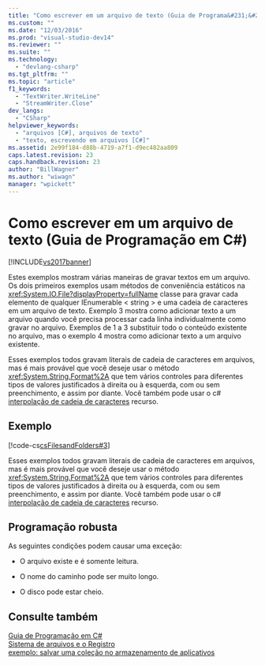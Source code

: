 ```yaml
---
title: "Como escrever em um arquivo de texto (Guia de Programa&#231;&#227;o em C#) | Microsoft Docs"
ms.custom: ""
ms.date: "12/03/2016"
ms.prod: "visual-studio-dev14"
ms.reviewer: ""
ms.suite: ""
ms.technology: 
  - "devlang-csharp"
ms.tgt_pltfrm: ""
ms.topic: "article"
f1_keywords: 
  - "TextWriter.WriteLine"
  - "StreamWriter.Close"
dev_langs: 
  - "CSharp"
helpviewer_keywords: 
  - "arquivos [C#], arquivos de texto"
  - "texto, escrevendo em arquivos [C#]"
ms.assetid: 2e99f184-d88b-4719-a7f1-d9ec482aa809
caps.latest.revision: 23
caps.handback.revision: 23
author: "BillWagner"
ms.author: "wiwagn"
manager: "wpickett"
---
```

# Como escrever em um arquivo de texto (Guia de Programa&#231;&#227;o em C#)
[!INCLUDE[vs2017banner](../../../csharp/includes/vs2017banner.md)]

Estes exemplos mostram várias maneiras de gravar textos em um arquivo.  Os dois primeiros exemplos usam métodos de conveniência estáticos na <xref:System.IO.File?displayProperty=fullName> classe para gravar cada elemento de qualquer IEnumerable \< string \> e uma cadeia de caracteres em um arquivo de texto.  Exemplo 3 mostra como adicionar texto a um arquivo quando você precisa processar cada linha individualmente como gravar no arquivo.  Exemplos de 1 a 3 substituir todo o conteúdo existente no arquivo, mas o exemplo 4 mostra como adicionar texto a um arquivo existente.  
  
 Esses exemplos todos gravam literais de cadeia de caracteres em arquivos, mas é mais provável que você deseje usar o método <xref:System.String.Format%2A> que tem vários controles para diferentes tipos de valores justificados à direita ou à esquerda, com ou sem preenchimento, e assim por diante.  Você também pode usar o c\# [interpolação de cadeia de caracteres](../../../csharp/language-reference/keywords/interpolated-strings.md) recurso.  
  
## Exemplo  
 [!code-cs[csFilesandFolders#3](../../../csharp/programming-guide/file-system/codesnippet/CSharp/how-to-write-to-a-text-file_1.cs)]  
  
 Esses exemplos todos gravam literais de cadeia de caracteres em arquivos, mas é mais provável que você deseje usar o método <xref:System.String.Format%2A> que tem vários controles para diferentes tipos de valores justificados à direita ou à esquerda, com ou sem preenchimento, e assim por diante.  Você também pode usar o c\# [interpolação de cadeia de caracteres](../../../csharp/language-reference/keywords/interpolated-strings.md) recurso.  
  
## Programação robusta  
 As seguintes condições podem causar uma exceção:  
  
-   O arquivo existe e é somente leitura.  
  
-   O nome do caminho pode ser muito longo.  
  
-   O disco pode estar cheio.  
  
## Consulte também  
 [Guia de Programação em C\#](../../../csharp/programming-guide/index.md)   
 [Sistema de arquivos e o Registro](../../../csharp/programming-guide/file-system/file-system-and-the-registry.md)   
 [exemplo: salvar uma coleção no armazenamento de aplicativos](http://code.msdn.microsoft.com/CSWinStoreAppSaveCollection-bed5d6e6)